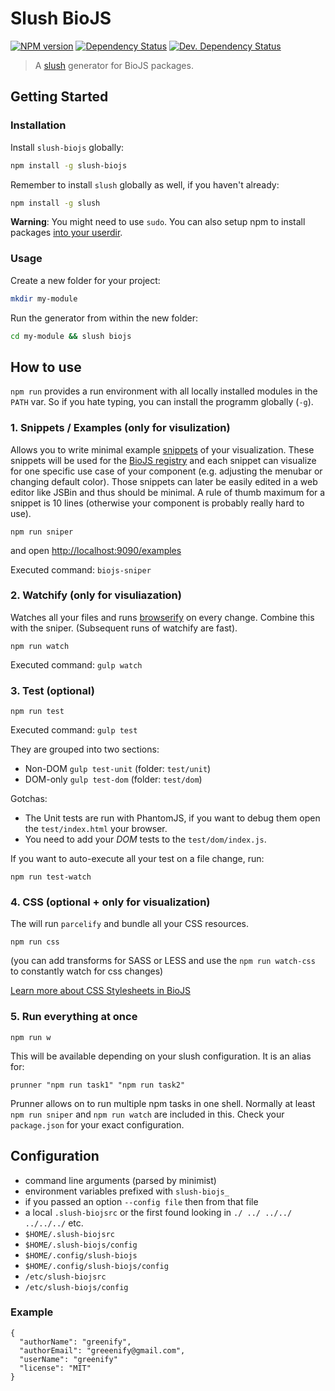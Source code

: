 # Slush BioJS 

[![NPM version][npm-image]][npm-url] [![Dependency Status][daviddm-image]][daviddm-url] [![Dev. Dependency Status][daviddm-dev-image]][daviddm-dev-url]

> A [slush](https://slushjs.github.io/) generator for BioJS packages.


## Getting Started

### Installation

Install `slush-biojs` globally:

```bash
npm install -g slush-biojs
```

Remember to install `slush` globally as well, if you haven't already:

```bash
npm install -g slush
```

__Warning__: You might need to use `sudo`. 
You can also setup npm to install packages [into your userdir](https://github.com/sindresorhus/guides/blob/master/npm-global-without-sudo.md).

### Usage

Create a new folder for your project:

```bash
mkdir my-module
```

Run the generator from within the new folder:

```bash
cd my-module && slush biojs
```


How to use
-----------

`npm run` provides a run environment with all locally installed modules in the
`PATH` var. So if you hate typing, you can install the programm globally (`-g`).

### 1. Snippets / Examples (only for visulization)

Allows you to write minimal example [snippets](https://github.com/biojs/biojs-sniper) of your visualization.
These snippets will be used for the [BioJS registry](http://biojs.io) and each snippet can visualize for one specific use case of your component (e.g. adjusting the menubar or changing default color). Those snippets can later be easily edited in a web editor like JSBin and thus should be minimal. A rule of thumb maximum for a snippet is 10 lines (otherwise your component is probably really hard to use).

~~~
npm run sniper
~~~

and open [http://localhost:9090/examples](http://localhost:9090/examples)

Executed command: `biojs-sniper`

### 2. Watchify (only for visuliazation)

Watches all your files and runs [browserify](http://browserify.org) on every change.
Combine this with the sniper.
(Subsequent runs of watchify are fast).

~~~
npm run watch
~~~

Executed command: `gulp watch`

### 3. Test (optional)

~~~
npm run test
~~~

Executed command: `gulp test`

They are grouped into two sections:

* Non-DOM `gulp test-unit` (folder: `test/unit`)
* DOM-only `gulp test-dom` (folder: `test/dom`)

Gotchas:

* The Unit tests are run with PhantomJS, if you want to debug them open the `test/index.html` 
your browser.
* You need to add your _DOM_ tests to the `test/dom/index.js`.

If you want to auto-execute all your test on a file change, run:

~~~
npm run test-watch
~~~

### 4. CSS (optional + only for visualization)

The will run `parcelify` and bundle all your CSS resources.

~~~
npm run css
~~~

(you can add transforms for SASS or LESS and use the `npm run watch-css` to constantly watch for css changes)

[Learn more about CSS Stylesheets in BioJS](https://github.com/biojs/biojs/wiki/Adding-CSS-stylesheets)

### 5. Run everything at once

~~~
npm run w
~~~

This will be available depending on your slush configuration.
It is an alias for:

~~~
prunner "npm run task1" "npm run task2"
~~~

Prunner allows on to run multiple npm tasks in one shell.
Normally at least `npm run sniper` and `npm run watch` are included in this. Check your `package.json` for your exact configuration.

Configuration
---------------

* command line arguments (parsed by minimist)
* environment variables prefixed with `slush-biojs_`
* if you passed an option `--config file` then from that file
* a local `.slush-biojsrc` or the first found looking in `./ ../ ../../ ../../../` etc.
* `$HOME/.slush-biojsrc`
* `$HOME/.slush-biojs/config`
* `$HOME/.config/slush-biojs`
* `$HOME/.config/slush-biojs/config`
* `/etc/slush-biojsrc`
* `/etc/slush-biojs/config`

### Example

```
{
  "authorName": "greenify",
  "authorEmail": "greeenify@gmail.com",
  "userName": "greenify"
  "license": "MIT"
}
```

[npm-url]: https://npmjs.org/package/slush-biojs
[npm-image]: https://badge.fury.io/js/slush-biojs.svg
[daviddm-url]: https://david-dm.org/biojs/slush-biojs
[daviddm-image]: https://david-dm.org/biojs/slush-biojs.svg?theme=shields.io
[daviddm-dev-url]: https://david-dm.org/biojs/slush-biojs#info=devDependencies
[daviddm-dev-image]: https://david-dm.org/biojs/slush-biojs/dev-status.svg?theme=shields.io
